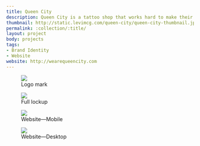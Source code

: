 ```yaml
---
title: Queen City
description: Queen City is a tattoo shop that works hard to make their customer's experience the best it can be. I worked with the founders to create a identity and website that would set them apart from other shops that all seem to follow the same formula.
thumbnail: http://static.levimcg.com/queen-city/queen-city-thumbnail.jpg
permalink: :collection/:title/
layout: project
body: projects
tags:
- Brand Identity
- Website
website: http://wearequeencity.com
---
```

<div class="container">
    <div class="unit whole">
        <figure class="project-content__figure">
            <img src="http://static.levimcg.com/queen-city/queen-city-mark-only.jpg">
            <figcaption>Logo mark</figcaption>
        </figure>
        <figure class="project-content__figure">
            <img src="//static.levimcg.com/queen-city/queen-city-1.png">
            <figcaption>Full lockup</figcaption>
        </figure>
        <figure class="project-content__figure">
            <img src="//static.levimcg.com/queen-city/queen-city-web-mobile.jpg">
            <figcaption>Website—Mobile</figcaption>
        </figure>
        <figure class="project-content__figure">
            <img src="//static.levimcg.com/queen-city/queen-city-web-desktop.jpg">
            <figcaption>Website—Desktop</figcaption>
        </figure>
    </div>
</div>